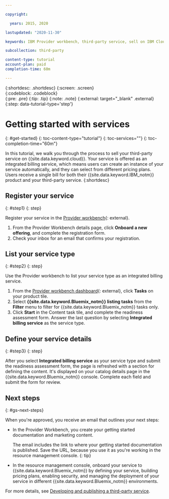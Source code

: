 ```yaml
---

copyright:

  years: 2015, 2020

lastupdated: "2020-11-30"

keywords: IBM Provider workbench, third-party service, sell on IBM Cloud, resource management console, RMC, provider workbench, integrated billing service

subcollection: third-party

content-type: tutorial
account-plan: paid
completion-time: 60m

---
```


{:shortdesc: .shortdesc}
{:screen: .screen}  
{:codeblock: .codeblock}  
{:pre: .pre}
{:tip: .tip}
{:note: .note}
{:external: target="_blank" .external}
{:step: data-tutorial-type='step'} 

# Getting started with services
{: #get-started}
{: toc-content-type="tutorial"} 
{: toc-services=""} 
{: toc-completion-time="60m"} 

In this tutorial, we walk you through the process to sell your third-party service on {{site.data.keyword.cloud}}. Your service is offered as an integrated billing service, which means users can create an instance of your service automatically, and they can select from different pricing plans. Users receive a single bill for both their {{site.data.keyword.IBM_notm}} product and your third-party service.
{:shortdesc}

## Register your service
{: #step1}
{: step}

Register your service in the [Provider workbench](https://www.ibm.com/marketplace/workbench/){: external}.

1. From the Provider Workbench details page, click **Onboard a new offering**, and complete the registration form.
2. Check your inbox for an email that confirms your registration.

## List your service type
{: #step2}
{: step}

Use the Provider workbench to list your service type as an integrated billing service.

1. From the [Provider workbench dashboard](https://www.ibm.com/marketplace/workbench/provider/dashboard){: external}, click **Tasks** on your product tile.
2. Select **{{site.data.keyword.Bluemix_notm}} listing tasks** from the **Filter** menu to filter for {{site.data.keyword.Bluemix_notm}} tasks only.
3. Click **Start** in the Content task tile, and complete the readiness assessment form. Answer the last question by selecting **Integrated billing service** as the service type.

## Define your service details
{: #step3}
{: step}

After you select **Integrated billing service** as your service type and submit the readiness assessment form, the page is refreshed with a section for defining the content. It's displayed on your catalog details page in the {{site.data.keyword.Bluemix_notm}} console. Complete each field and submit the form for review. 

## Next steps
{: #gs-next-steps}

When you're approved, you receive an email that outlines your next steps:

* In the Provider Workbench, you create your getting started documentation and marketing content.

  The email includes the link to where your getting started documentation is published. Save the URL, because you use it as you're working in the resource management console. 
  {: tip}

* In the resource management console, onboard your service to {{site.data.keyword.Bluemix_notm}} by defining your service, building pricing plans, enabling security, and managing the deployment of your service in different {{site.data.keyword.Bluemix_notm}} environments. 

For more details, see [Developing and publishing a third-party service](/docs/third-party?topic=third-party-overview#overview). 





